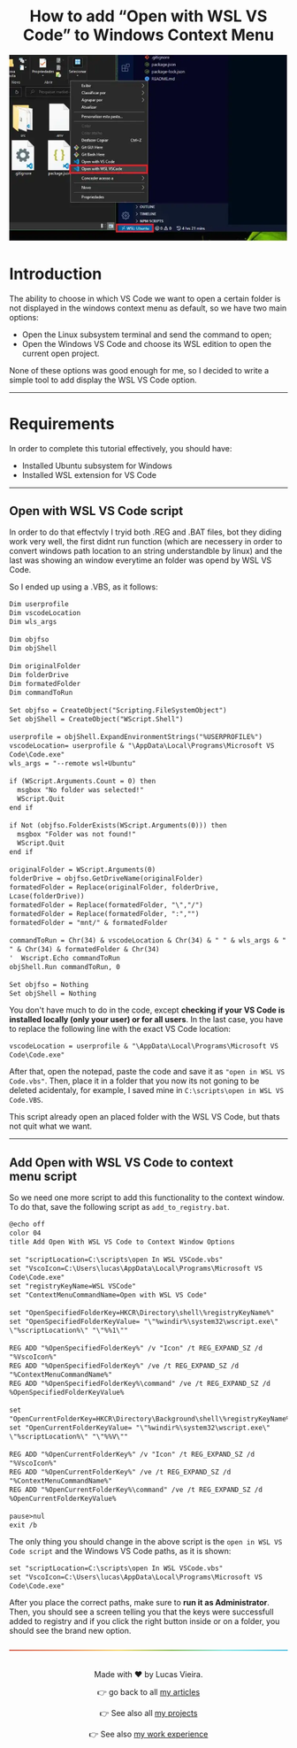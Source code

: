 <a name="TOC"></a>

<h1 align="center">How to add “Open with WSL VS Code” to Windows Context Menu</h1>

<div align="center"><img src="./images/cover.webp"></div>

# Introduction

The ability to choose in which VS Code we want to open a certain folder is not displayed in the windows context menu as default, so we have two main options:

- Open the Linux subsystem terminal and send the command to open;
- Open the Windows VS Code and choose its WSL edition to open the current open project.

None of these options was good enough for me, so I decided to write a simple tool to add display the WSL VS Code option.

---

# Requirements

In order to complete this tutorial effectively, you should have:
- Installed Ubuntu subsystem for Windows
- Installed WSL extension for VS Code

---

## Open with WSL VS Code script

In order to do that effectvly I tryid both .REG and .BAT files, bot they diding work very well, the first didnt run function (which are necessery in order to convert windows path location to an string understandble by linux) and the last was showing an window everytime an folder was opend by WSL VS Code.

So I ended up using a .VBS, as it follows:

```vbnet
Dim userprofile
Dim vscodeLocation
Dim wls_args

Dim objfso
Dim objShell

Dim originalFolder
Dim folderDrive
Dim formatedFolder
Dim commandToRun

Set objfso = CreateObject("Scripting.FileSystemObject")
Set objShell = CreateObject("WScript.Shell")

userprofile = objShell.ExpandEnvironmentStrings("%USERPROFILE%")
vscodeLocation= userprofile & "\AppData\Local\Programs\Microsoft VS Code\Code.exe"
wls_args = "--remote wsl+Ubuntu"

if (WScript.Arguments.Count = 0) then
  msgbox "No folder was selected!"
  WScript.Quit
end if

if Not (objfso.FolderExists(WScript.Arguments(0))) then
  msgbox "Folder was not found!"
  WScript.Quit
end if

originalFolder = WScript.Arguments(0)
folderDrive = objfso.GetDriveName(originalFolder)
formatedFolder = Replace(originalFolder, folderDrive, Lcase(folderDrive))
formatedFolder = Replace(formatedFolder, "\","/")
formatedFolder = Replace(formatedFolder, ":","")
formatedFolder = "mnt/" & formatedFolder

commandToRun = Chr(34) & vscodeLocation & Chr(34) & " " & wls_args & " " & Chr(34) & formatedFolder & Chr(34)
'  Wscript.Echo commandToRun
objShell.Run commandToRun, 0

Set objfso = Nothing
Set objShell = Nothing
```

You don't have much to do in the code, except **checking if your VS Code is installed locally (only your user) or for all users**. In the last case, you have to replace the following line with the exact VS Code location:

```vbnet
vscodeLocation = userprofile & "\AppData\Local\Programs\Microsoft VS Code\Code.exe"
```

After that, open the notepad, paste the code and save it as `"open in WSL VS Code.vbs"`. Then, place it in a folder that you now its not goning to be deleted acidentaly, for example, I saved mine in `C:\scripts\open in WSL VS Code.VBS`.

This script already open an placed folder with the WSL VS Code, but thats not quit what we want.

---

## Add Open with WSL VS Code to context menu script

So we need one more script to add this functionality to the context window. To do that, save the following script as `add_to_registry.bat`.

```batch
@echo off
color 04
title Add Open With WSL VS Code to Context Window Options

set "scriptLocation=C:\scripts\open In WSL VSCode.vbs"
set "VscoIcon=C:\Users\lucas\AppData\Local\Programs\Microsoft VS Code\Code.exe"
set "registryKeyName=WSL VSCode"
set "ContextMenuCommandName=Open with WSL VS Code"

set "OpenSpecifiedFolderKey=HKCR\Directory\shell\%registryKeyName%"
set "OpenSpecifiedFolderKeyValue= "\"%windir%\system32\wscript.exe\" \"%scriptLocation%\" "\"%%1\""

REG ADD "%OpenSpecifiedFolderKey%" /v "Icon" /t REG_EXPAND_SZ /d "%VscoIcon%"
REG ADD "%OpenSpecifiedFolderKey%" /ve /t REG_EXPAND_SZ /d "%ContextMenuCommandName%"
REG ADD "%OpenSpecifiedFolderKey%\command" /ve /t REG_EXPAND_SZ /d %OpenSpecifiedFolderKeyValue%

set "OpenCurrentFolderKey=HKCR\Directory\Background\shell\%registryKeyName%"
set "OpenCurrentFolderKeyValue= "\"%windir%\system32\wscript.exe\" \"%scriptLocation%\" "\"%%V\""

REG ADD "%OpenCurrentFolderKey%" /v "Icon" /t REG_EXPAND_SZ /d "%VscoIcon%"
REG ADD "%OpenCurrentFolderKey%" /ve /t REG_EXPAND_SZ /d "%ContextMenuCommandName%"
REG ADD "%OpenCurrentFolderKey%\command" /ve /t REG_EXPAND_SZ /d %OpenCurrentFolderKeyValue%

pause>nul
exit /b
```

The only thing you should change in the above script is the `open in WSL VS Code script` and the Windows VS Code paths, as it is shown:

```batch
set "scriptLocation=C:\scripts\open In WSL VSCode.vbs"
set "VscoIcon=C:\Users\lucas\AppData\Local\Programs\Microsoft VS Code\Code.exe"
```

After you place the correct paths, make sure to **run it as Administrator**. Then, you should see a screen telling you that the keys were successfull added to registry and if you click the right button inside or on a folder, you should see the brand new option.

<div align="center"><a href="#"><img src="../../.github/images/divider.png"></a></div>
<br>

<div align="center">
  <p>Made with ❤️ by Lucas Vieira.</p>
  <p>👉 go back to all <a href="../../README.md#TOC">my articles</a></p>
  <p>👉 See also all <a href="https://github.com/lucasvtiradentes/lucasvtiradentes/blob/master/portfolio/PROJECTS.md#TOC">my projects</a></p>
  <p>👉 See also <a href="https://github.com/lucasvtiradentes/lucasvtiradentes/blob/master/portfolio/WORK_EXPERIENCE.md#TOC">my work experience</a></p>
</div>
